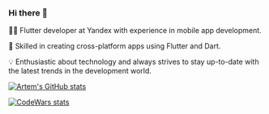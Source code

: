 ### Hi there 👋 


👨‍💻 Flutter developer at Yandex with experience in mobile app development.

🚀 Skilled in creating cross-platform apps using Flutter and Dart.

💡 Enthusiastic about technology and always strives to stay up-to-date with the latest trends in the development world.

[![Artem's GitHub stats](https://github-readme-stats.vercel.app/api?username=arteminthesky)](https://arteminthesky.github.io)

[![CodeWars stats](https://www.codewars.com/users/akiberq/badges/large)](https://www.codewars.com/users/akiberq)

